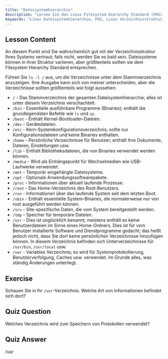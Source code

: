 ```yaml
---
title: "Dateisystemhierarchie"
description: "Lernen Sie den Linux Filesystem Hierarchy Standard (FHS) und verstehen Sie wichtige Verzeichnisse wie /bin, /etc und /var. Erkunden Sie die Linux-Verzeichnisstruktur."
keywords: "Linux Dateisystemhierarchie, FHS, Linux Verzeichnisstruktur, Linux Befehle, Linux für Anfänger, Linux Tutorial, Linux Anleitung"
---
```


## Lesson Content

An diesem Punkt sind Sie wahrscheinlich gut mit der Verzeichnisstruktur Ihres Systems vertraut; falls nicht, werden Sie es bald sein. Dateisysteme können in ihrer Struktur variieren, aber größtenteils sollten sie dem Filesystem Hierarchy Standard entsprechen.

Führen Sie `ls -l /` aus, um die Verzeichnisse unter dem Stammverzeichnis anzuzeigen. Ihre Ausgabe kann sich von meiner unterscheiden, aber die Verzeichnisse sollten größtenteils wie folgt aussehen:

- `/` - Das Stammverzeichnis der gesamten Dateisystemhierarchie; alles ist unter diesem Verzeichnis verschachtelt.
- `/bin` - Essentielle ausführbare Programme (Binaries); enthält die grundlegendsten Befehle wie `ls` und `cp`.
- `/boot` - Enthält Kernel-Bootloader-Dateien.
- `/dev` - Gerätedateien.
- `/etc` - Kern-Systemkonfigurationsverzeichnis; sollte nur Konfigurationsdateien und keine Binaries enthalten.
- `/home` - Persönliche Verzeichnisse für Benutzer; enthält Ihre Dokumente, Dateien, Einstellungen usw.
- `/lib` - Enthält Bibliotheksdateien, die von Binaries verwendet werden können.
- `/media` - Wird als Einhängepunkt für Wechselmedien wie USB-Laufwerke verwendet.
- `/mnt` - Temporär eingehängte Dateisysteme.
- `/opt` - Optionale Anwendungssoftwarepakete.
- `/proc` - Informationen über aktuell laufende Prozesse.
- `/root` - Das Home-Verzeichnis des Root-Benutzers.
- `/run` - Informationen über das laufende System seit dem letzten Boot.
- `/sbin` - Enthält essentielle System-Binaries, die normalerweise nur von root ausgeführt werden können.
- `/srv` - Site-spezifische Daten, die vom System bereitgestellt werden.
- `/tmp` - Speicher für temporäre Dateien.
- `/usr` - Dies ist unglücklich benannt; meistens enthält es keine Benutzerdateien im Sinne eines Home-Ordners. Dies ist für vom Benutzer installierte Software und Dienstprogramme gedacht; das heißt jedoch nicht, dass Sie dort keine persönlichen Verzeichnisse hinzufügen können. In diesem Verzeichnis befinden sich Unterverzeichnisse für `/usr/bin`, `/usr/local` usw.
- `/var` - Variables Verzeichnis; es wird für Systemprotokollierung, Benutzerverfolgung, Caches usw. verwendet. Im Grunde alles, was ständig Änderungen unterliegt.

## Exercise

Schauen Sie in Ihr `/usr`-Verzeichnis. Welche Art von Informationen befindet sich dort?

## Quiz Question

Welches Verzeichnis wird zum Speichern von Protokollen verwendet?

## Quiz Answer

/var
